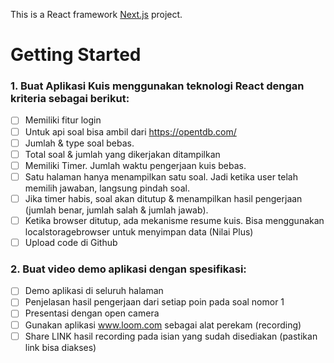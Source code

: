 This is a React framework [Next.js](https://nextjs.org/) project.

# Getting Started
### 1. Buat Aplikasi Kuis menggunakan teknologi React dengan kriteria sebagai berikut:
- [ ] Memiliki fitur login
- [ ] Untuk api soal bisa ambil dari https://opentdb.com/
- [ ] Jumlah & type soal bebas.
- [ ] Total soal & jumlah yang dikerjakan ditampilkan
- [ ] Memiliki Timer. Jumlah waktu pengerjaan kuis bebas.
- [ ] Satu halaman hanya menampilkan satu soal. Jadi ketika user telah memilih jawaban, langsung pindah soal.
- [ ] Jika timer habis, soal akan ditutup & menampilkan hasil pengerjaan (jumlah benar, jumlah salah & jumlah jawab).
- [ ] Ketika browser ditutup, ada mekanisme resume kuis. Bisa menggunakan localstoragebrowser untuk menyimpan data (Nilai Plus)
- [ ] Upload code di Github

### 2. Buat video demo aplikasi dengan spesifikasi:
- [ ] Demo aplikasi di seluruh halaman
- [ ] Penjelasan hasil pengerjaan dari setiap poin pada soal nomor 1
- [ ] Presentasi dengan open camera
- [ ] Gunakan aplikasi www.loom.com sebagai alat perekam (recording)
- [ ] Share LINK hasil recording pada isian yang sudah disediakan (pastikan link bisa diakses)